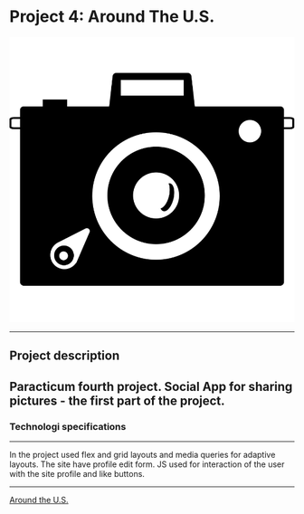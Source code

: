 # Project 4: Around The U.S.

![Page Logo](images/icon.svg) 

***

## Project description

Paracticum fourth project. Social App for sharing pictures - the first part of the project.
---

###  Technologi specifications
---

In the project used flex and grid layouts and media queries for adaptive layouts.
The site have profile edit form. JS used for interaction of the user with the site profile and like buttons.

---

[Around the U.S.](https://arrakturil.github.io/Around-the-U.S./)
